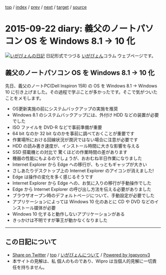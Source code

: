 [top](../index.html) 
 / [index](index.html) 
 / [prev](ig150915.html) 
 / [next](ig151004.html) 
 / [target](http://www.igapyon.jp/igapyon/diary/2015/ig150922.html) 
 / [source](https://github.com/igapyon/diary/blob/master/2015/ig150922.src.md) 

2015-09-22 diary: 義父のノートパソコン OS を Windows 8.1 -> 10 化
=====================================================================================================
[![いがぴょんの日記](http://www.igapyon.jp/igapyon/diary/images/iga200306s.jpg "いがぴょん")](http://www.igapyon.jp/igapyon/diary/memo/memoigapyon.html) 日記形式でつづる [いがぴょん](http://www.igapyon.jp/igapyon/diary/memo/memoigapyon.html)コラム ウェブページです。

## 義父のノートパソコン OS を Windows 8.1 -> 10 化

先日、義父のノートPC(Dell Inspiron 15R) の OS を Windows 8.1 -> Windows 10 に引き上げました。その過程で学ぶことが多かったです。そこで気がついたことをメモします。

*  OS更新実施の前にシステムバックアップの実施を推奨
  *  Windows 8.1 のシステムバックアップには、外付け HDD などの装置が必要でした
*  ISO ファイルを DVD-R などで事前準備が重要
  *  64 bit なのか 32 bit なのかを事前に調べておくことが重要です
  *  作業場所における回線状況が潤沢ではない場合に注意が必要です
*  HDD の読み書き速度が、インストール時間に大きな影響を与える
  *  SSD 搭載機との対比で 驚くほどの作業時間の差があります
  *  機器の性能にもよるのでしょうが、おおむね半日作業になりました
*  Internet Explorer から Edge への移行が、もっともギャップが大きい
  *  さしあたりデスクトップ上の Internet Explorer のアイコンが消えました!
  *  Edge は操作の変化を多く感じるそうです
  *  Internet Explorer から Edge への、お気に入りの移行が手動操作でした
  *  Edge から Internet Explorer の呼び出し方法を伝える必要がありました
  *  ブラウザオープン時のデフォルトページについて、手動設定が必要でした
*  アプリケーションによっては Windows 10 化のあとに CD や DVD などのインストール媒体が必要
*  Windows 10 化すると動作しないアプリケーションがある
  *  きっかけは不明ですが筆王が動かなくなりました


----------------------------------------------------------------------------------------------------

## この日記について

* [Share on Twitter](https://twitter.com/intent/tweet?hashtags=igapyon%2Cdiary%2C%E3%81%84%E3%81%8C%E3%81%B4%E3%82%87%E3%82%93&text=%E7%BE%A9%E7%88%B6%E3%81%AE%E3%83%8E%E3%83%BC%E3%83%88%E3%83%91%E3%82%BD%E3%82%B3%E3%83%B3+OS+%E3%82%92+Windows+8.1+-%3E+10+%E5%8C%96&url=http%3A%2F%2Fwww.igapyon.jp%2Figapyon%2Fdiary%2F2015%2Fig150922.html) / [top](../index.html) / [いがぴょんについて](http://www.igapyon.jp/igapyon/diary/memo/memoigapyon.html) / [Powered by Igapyonv3](https://github.com/igapyon/igapyonv3)
* 本サイトの見解は、私 個人のものであり、Wipro は当個人的見解に一切責任を持ちません。 
